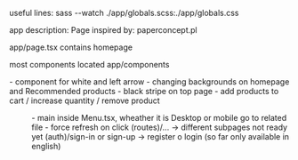 useful lines:
sass --watch ./app/globals.scss:./app/globals.css

app description:
Page inspired by: paperconcept.pl

app/page.tsx contains homepage

most components located
app/components

<Arrow/> - component for white and left arrow - changing backgrounds on homepage and Recommended products
<DeliveryInfo/> - black stripe on top page
<GlobalRedux/> - add products to cart / increase quantity / remove product

<Menu> - main inside Menu.tsx, wheather it is Desktop or mobile go to related file
<Logo> - force refresh on click
(routes)/... -> different subpages not ready yet
(auth)/sign-in or sign-up -> register o login (so far only available in english)
